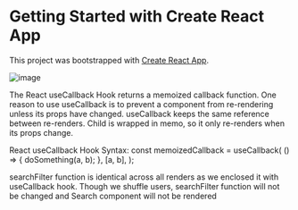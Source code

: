 # Getting Started with Create React App

This project was bootstrapped with [Create React App](https://github.com/facebook/create-react-app).


![image](https://github.com/user-attachments/assets/1153558d-c2ae-48de-bf7f-42c71c146942)

The React useCallback Hook returns a memoized callback function.
One reason to use useCallback is to prevent a component from re-rendering unless its props have changed.
useCallback keeps the same reference between re-renders.
Child is wrapped in memo, so it only re-renders when its props change.

React useCallback Hook Syntax:
const memoizedCallback = useCallback(
    () => {
        doSomething(a, b);
    },    [a, b],
);

searchFilter function is identical across all renders as we enclosed it with useCallback hook.
Though we shuffle users, searchFilter function will not be changed and Search component will not be rendered

